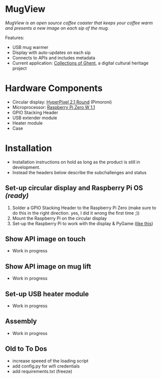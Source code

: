# MugView
*MugView is an open source coffee coaster that keeps your coffee warm and presents a new image on each sip of the mug.*

Features:
- USB mug warmer
- Display with auto-updates on each sip
- Connects to APIs and includes metadata
- Current application: [Collections of Ghent](https://www.collections.gent/), a digital cultural heritage project 

# Hardware Components
- Circular display: [HyperPixel 2.1 Round](https://shop.pimoroni.com/products/hyperpixel-round?variant=39381081882707) (Pimoroni)
- Microprocessor: [Raspberry Pi Zero W 1.1](https://www.raspberrypi.com/products/raspberry-pi-zero-w/)
- GPIO Stacking Header
- USB extender module
- Heater module
- Case

# Installation
- Installation instructions on hold as long as the product is still in development.
- Instead the headers below describe the subchallenges and status

## Set-up circular display and Raspberry Pi OS *(ready)*
1. Solder a GPIO Stacking Header to the Raspberry Pi Zero (make sure to do this in the right direction. yes, I did it wrong the first time ;))
2. Mount the Raspberry Pi on the circular display
3. Set-up the Raspberry Pi to work with the display & PyGame ([like this](https://github.com/basbaccarne/HyperPixel2r_tests))

## Show API image on touch
- Work in progress

## Show API image on mug lift
- Work in progress
  
## Set-up USB heater module
- Work in progress
  
## Assembly
- Work in progress

## Old to To Dos
* increase speeed of the loading script
* add config.py for wifi credentials
* add requirements.txt (freeze)
